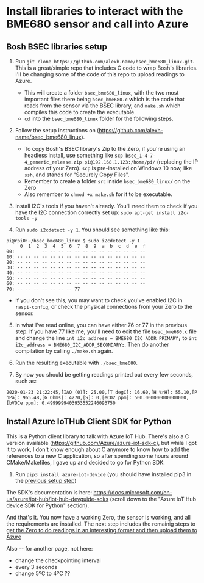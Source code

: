 # Install libraries to interact with the BME680 sensor and call into Azure

## Bosh BSEC libraries setup

1. Run `git clone https://github.com/alexh-name/bsec_bme680_linux.git`. This is a great/simple repo that includes C code to wrap Bosh's libraries. I'll be changing some of the code of this repo to upload readings to Azure.

    - This will create a folder `bsec_bme680_linux`, with the two most important files there being `bsec_bme680.c` which is the code that reads from the sensor via the BSEC library, and `make.sh` which compiles this code to create the executable.
    - `cd` into the `bsec_bme680_linux` folder for the following steps.

2. Follow the setup instructions on (https://github.com/alexh-name/bsec_bme680_linux).
    - To copy Bosh's BSEC library's Zip to the Zero, if you're using an headless install, use something like `scp bsec_1-4-7-4_generic_release.zip pi@192.168.1.123:/home/pi/` (replacing the IP address of your Zero). `scp` is pre-installed on Windows 10 now, like `ssh`, and stands for "Securely Copy Files".
    - Remember to create a folder `src` inside `bsec_bme680_linux/` on the Zero
    - Also remember to `chmod +x make.sh` for it to be executable.

3. Install I2C's tools if you haven't already. You'll need them to check if you have the I2C connection correctly set up: `sudo apt-get install i2c-tools -y`
4. Run `sudo i2cdetect -y 1`. You should see something like this:

```
pi@rpi0:~/bsec_bme680_linux $ sudo i2cdetect -y 1
     0  1  2  3  4  5  6  7  8  9  a  b  c  d  e  f
00:          -- -- -- -- -- -- -- -- -- -- -- -- --
10: -- -- -- -- -- -- -- -- -- -- -- -- -- -- -- --
20: -- -- -- -- -- -- -- -- -- -- -- -- -- -- -- --
30: -- -- -- -- -- -- -- -- -- -- -- -- -- -- -- --
40: -- -- -- -- -- -- -- -- -- -- -- -- -- -- -- --
50: -- -- -- -- -- -- -- -- -- -- -- -- -- -- -- --
60: -- -- -- -- -- -- -- -- -- -- -- -- -- -- -- --
70: -- -- -- -- -- -- -- 77
```

- If you don't see this, you may want to check you've enabled I2C in `raspi-config`, or check the physical connections from your Zero to the sensor.

5. In what I've read online, you can have either 76 or 77 in the previous step. If you have 77 like me, you'll need to edit the file `bsec_bme680.c` file and change the line `int i2c_address = BME680_I2C_ADDR_PRIMARY;` to `int i2c_address = BME680_I2C_ADDR_SECONDARY;`. Then do another compilation by calling `./make.sh` again.

6. Run the resulting executable with `./bsec_bme680`.

7. By now you should be getting readings printed out every few seconds, such as:

```
2020-01-23 21:22:45,[IAQ (0)]: 25.00,[T degC]: 16.60,[H %rH]: 55.10,[P hPa]: 965.48,[G Ohms]: 4270,[S]: 0,[eCO2 ppm]: 500.000000000000000,[bVOCe ppm]: 0.4999999403953552246093750
```

## Install Azure IoTHub Client SDK for Python

This is a Python client library to talk with Azure IoT Hub. There's also a C version available (https://github.com/Azure/azure-iot-sdk-c), but while I got it to work, I don't know enough about C anymore to know how to add the references to a new C application, so after spending some hours around CMake/Makefiles, I gave up and decided to go for Python SDK.

1. Run `pip3 install azure-iot-device` (you should have installed pip3 in the [previous setup step](DeviceSetup.md))

The SDK's documentation is here: https://docs.microsoft.com/en-us/azure/iot-hub/iot-hub-devguide-sdks (scroll down to the "Azure IoT Hub device SDK for Python" section).

And that's it. You now have a working Zero, the sensor is working, and all the requirements are installed. The next step includes the remainig steps to [get the Zero to do readings in an interesting format and then upload them to Azure](DeviceUploadData.md)





Also -- for another page, not here:
- change the checkpointing interval
- every 3 seconds
- change 5ºC to 4ºC ??
